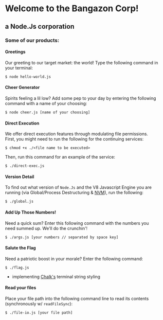 # Welcome to the Bangazon Corp!
## a  Node.Js  corporation

### Some of our products:

#### Greetings
Our greeting to our target market: the world!
Type the following command in your terminal:
```
$ node hello-world.js
```

#### Cheer Generator
Spirits feeling a lil low? Add some pep to your day by entering the following command with a name of your choosing:
```
$ node cheer.js [name of your choosing]
```

#### Direct Execution
We offer direct execution features through modulating file permissions.
First, you might need to run the following for the continuing services: 
```
$ chmod +x ./<file name to be executed>
```
Then, run this command for an example of the service:
```
$ ./direct-exec.js
```

#### Version Detail
To find out what version of `Node.Js` and the V8 Javascript Engine you are running (via Global/Process Destructuring & [NVM](https://github.com/creationix/nvm/blob/master/README.md)), run the following:
```
$ ./global.js
```

#### Add Up Those Numbers!
Need a quick sum? Enter this following command with the numbers you need summed up.
We'll do the crunchin'!
```
$ ./args.js [your numbers // separated by space key]
```

#### Salute the Flag
Need a patriotic boost in your morale? Enter the following command:
```
$ ./flag.js
```
* implementing [Chalk's](https://www.npmjs.com/package/chalk) terminal string styling 

#### Read your files
Place your file path into the following command line to read its contents (synchronously w/ `readFileSync`):
```
$ ./file-io.js [your file path]
```

